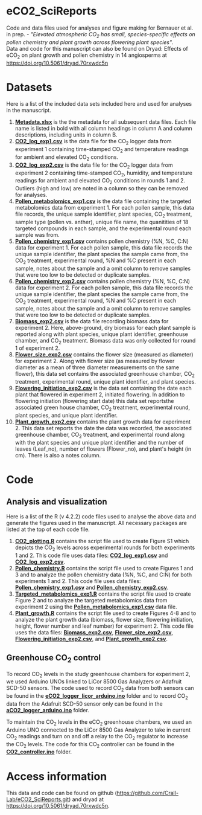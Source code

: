 # eCO2_SciReports
Code and data files used for analyses and figure making for Bernauer et al. in prep. - <i>"Elevated atmospheric CO<sub>2</sub> has small, species-specific effects on pollen chemistry and plant growth across flowering plant species"</i>.  
Data and code for this manuscript can also be found on Dryad: Effects of eCO<sub>2</sub> on plant growth and pollen chemistry in 14 angiosperms at <https://doi.org/10.5061/dryad.70rxwdc5n>

# Datasets
Here is a list of the included data sets included here and used for analyses in the manuscript. 

1. [<b>Metadata.xlsx</b>](https://github.com/Crall-Lab/eCO2_SciReports/blob/d71c48e19f66539a5bbe0543b5ec497b8c47ddcb/Metadata.xlsx) is the the metadata for all subsequent data files. Each file name is listed in bold with all column headings in column A and column descriptions, including units in column B. 
2. [<b>CO2_log_exp1.csv</b>](https://github.com/Crall-Lab/eCO2_SciReports/blob/d71c48e19f66539a5bbe0543b5ec497b8c47ddcb/CO2_log_exp1.csv) is the data file for the CO<sub>2</sub> logger data from experiment 1 containing time-stamped CO<sub>2</sub> and temperature readings for ambient and elevated CO<sub>2</sub> conditions. 
3. [<b>CO2_log_exp2.csv</b>](https://github.com/Crall-Lab/eCO2_SciReports/blob/d71c48e19f66539a5bbe0543b5ec497b8c47ddcb/CO2_log_exp2.csv) is the data file for the CO<sub>2</sub> logger data from experiment 2 containing time-stamped CO<sub>2</sub>, humidity, and temperature readings for ambient and elevated CO<sub>2</sub> conditions in rounds 1 and 2. Outliers (high and low) are noted in a column so they can be removed for analyses.  
4. [<b>Pollen_metabolomics_exp1.csv</b>](https://github.com/Crall-Lab/eCO2_SciReports/blob/d71c48e19f66539a5bbe0543b5ec497b8c47ddcb/Pollen_metabolomics_exp1.csv) is the data file containing the targeted metabolomics data from experiment 1. For each pollen sample, this data file records, the unique sample identifier, plant species, CO<sub>2</sub> treatment, sample type (pollen vs. anther), unique file name, the quanitities of 18 targeted compounds in each sample, and the experimental round each sample was from. 
5. [<b>Pollen_chemistry_exp1.csv</b>](https://github.com/Crall-Lab/eCO2_SciReports/blob/d71c48e19f66539a5bbe0543b5ec497b8c47ddcb/Pollen_chemistry_exp1.csv) contains pollen chemistry (%N, %C, C:N) data for experiment 1. For each pollen sample, this data file records the unique sample identifier, the plant species the sample came from, the CO<sub>2</sub> treatment, experimental round, %N and %C present in each sample, notes about the sample and a omit column to remove samples that were too low to be detected or duplicate samples. 
6. [<b>Pollen_chemistry_exp2.csv</b>](https://github.com/Crall-Lab/eCO2_SciReports/blob/d71c48e19f66539a5bbe0543b5ec497b8c47ddcb/Pollen_chemistry_exp2.csv) contains pollen chemistry (%N, %C, C:N) data for experiment 2. For each pollen sample, this data file records the unique sample identifier, the plant species the sample came from, the CO<sub>2</sub> treatment, experimental round, %N and %C present in each sample, notes about the sample and a omit column to remove samples that were too low to be detected or duplicate samples. 
7. [<b>Biomass_exp2.csv</b>](https://github.com/Crall-Lab/eCO2_SciReports/blob/979f5964d17bb705b5a8e535265b44bec3a39363/Biomass_exp2.csv) is the data file recording biomass data for experiment 2. Here, above-ground, dry biomass for each plant sample is reported along with plant species, unique plant identifier, greenhouse chamber, and CO<sub>2</sub> treatment. Biomass data was only collected for round 1 of experiment 2.  
8. [<b>Flower_size_exp2.csv</b>](https://github.com/Crall-Lab/eCO2_SciReports/blob/d71c48e19f66539a5bbe0543b5ec497b8c47ddcb/Flower_size_exp2.csv) contains the flower size (measured as diameter) for experiment 2. Along with flower size (as measured by flower diameter as a mean of three diameter measurements on the same flower), this data set contains the associated greenhouse chamber, CO<sub>2</sub> treatment, experimental round, unique plant identifier, and plant species. 
9. [<b>Flowering_initiation_exp2.csv</b>](https://github.com/Crall-Lab/eCO2_SciReports/blob/d71c48e19f66539a5bbe0543b5ec497b8c47ddcb/Flowering_initiation_exp2.csv) is the data set containing the date each plant that flowered in experiment 2, initiated flowering. In addition to flowering initiation (flowering start date) this data set reportsthe associated green house chamber, CO<sub>2</sub> treatment, experimental round, plant species, and unique plant identifier. 
10. [<b>Plant_growth_exp2.csv</b>](https://github.com/Crall-Lab/eCO2_SciReports/blob/d71c48e19f66539a5bbe0543b5ec497b8c47ddcb/Plant_growth_exp2.csv) contains the plant growth data for experiment 2. This data set reports the date the data was recorded, the associated greenhouse chamber, CO<sub>2</sub> treatment, and experimental round along with the plant species and unique plant identifier and the number of leaves (Leaf_no), number of flowers (Flower_no), and plant's height (in cm). There is also a notes column. 

# Code
## Analysis and visualization
Here is a list of the R (v 4.2.2) code files used to analyse the above data and generate the figures used in the manuscript. All necessary packages are listed at the top of each code file. 
1. [<b>CO2_plotting.R</b>](https://github.com/Crall-Lab/eCO2_SciReports/blob/d71c48e19f66539a5bbe0543b5ec497b8c47ddcb/CO2_plotting.R) contains the script file used to create Figure S1 which depicts the CO<sub>2</sub> levels across experimental rounds for both experiments 1 and 2. This code file uses data files: [<b>CO2_log_exp1.csv</b>](https://github.com/Crall-Lab/eCO2_SciReports/blob/d71c48e19f66539a5bbe0543b5ec497b8c47ddcb/CO2_log_exp1.csv) and [<b>CO2_log_exp2.csv</b>](https://github.com/Crall-Lab/eCO2_SciReports/blob/d71c48e19f66539a5bbe0543b5ec497b8c47ddcb/CO2_log_exp2.csv).
2. [<b>Pollen_chemistry.R</b>](https://github.com/Crall-Lab/eCO2_SciReports/blob/d71c48e19f66539a5bbe0543b5ec497b8c47ddcb/Pollen_chemistry.R) contains the script file used to create Figures 1 and 3 and to analyze the pollen chemistry data (%N, %C, and C:N) for both experiments 1 and 2. This code file uses data files: [<b>Pollen_chemistry_exp1.csv</b>](https://github.com/Crall-Lab/eCO2_SciReports/blob/d71c48e19f66539a5bbe0543b5ec497b8c47ddcb/Pollen_chemistry_exp1.csv) and [<b>Pollen_chemistry_exp2.csv</b>](https://github.com/Crall-Lab/eCO2_SciReports/blob/d71c48e19f66539a5bbe0543b5ec497b8c47ddcb/Pollen_chemistry_exp2.csv).
3. [<b>Targeted_metabolomics_exp1.R</b>](https://github.com/Crall-Lab/eCO2_SciReports/blob/d71c48e19f66539a5bbe0543b5ec497b8c47ddcb/Targeted_metabolomics_exp1.R) contains the script file used to create Figure 2 and to analyze the targeted metabolomics data from experiment 2 using the [<b>Pollen_metabolomics_exp1.csv</b>](https://github.com/Crall-Lab/eCO2_SciReports/blob/d71c48e19f66539a5bbe0543b5ec497b8c47ddcb/Pollen_metabolomics_exp1.csv) data file. 
4. [<b>Plant_growth.R</b>](https://github.com/Crall-Lab/eCO2_SciReports/blob/d71c48e19f66539a5bbe0543b5ec497b8c47ddcb/Plant_growth.R) contains the script file used to create Figures 4-8 and to analyze the plant growth data (biomass, flower size, flowering initiation, height, flower number and leaf number) for experiment 2. This code file uses the data files: [<b>Biomass_exp2.csv</b>](https://github.com/Crall-Lab/eCO2_SciReports/blob/979f5964d17bb705b5a8e535265b44bec3a39363/Biomass_exp2.csv), [<b>Flower_size_exp2.csv</b>](https://github.com/Crall-Lab/eCO2_SciReports/blob/d71c48e19f66539a5bbe0543b5ec497b8c47ddcb/Flower_size_exp2.csv), [<b>Flowering_initiation_exp2.csv</b>](https://github.com/Crall-Lab/eCO2_SciReports/blob/d71c48e19f66539a5bbe0543b5ec497b8c47ddcb/Flowering_initiation_exp2.csv), and [<b>Plant_growth_exp2.csv</b>](https://github.com/Crall-Lab/eCO2_SciReports/blob/d71c48e19f66539a5bbe0543b5ec497b8c47ddcb/Plant_growth_exp2.csv).

## Greenhouse CO<sub>2</sub> control
To record CO<sub>2</sub> levels in the study greenhouse chambers for experiment 2, we used Arduino UNOs linked to LiCor 8500 Gas Analyzers or Adafruit SCD-50 sensors. The code used to record CO<sub>2</sub> data from both sensors can be found in the [<b>eCO2_logger_licor_arduino.ino</b>](https://github.com/Crall-Lab/eCO2_SciReports/tree/d71c48e19f66539a5bbe0543b5ec497b8c47ddcb/eCO2_logger_licor_arduino) folder and to record CO<sub>2</sub> data from the Adafruit SCD-50 sensor only can be found in the [<b>aCO2_logger_arduino.ino</b>](https://github.com/Crall-Lab/eCO2_SciReports/tree/d71c48e19f66539a5bbe0543b5ec497b8c47ddcb/aCO2_logger_arduino) folder. 

To maintain the CO<sub>2</sub> levels in the eCO<sub>2</sub> greenhouse chambers, we used an Arduino UNO connected to the LiCor 8500 Gas Analyzer to take in current CO<sub>2</sub> readings and turn on and off a relay to the CO<sub>2</sub> regulator to increase the CO<sub>2</sub> levels. The code for this CO<sub>2</sub> controller can be found in the [<b>CO2_controller.ino</b>](https://github.com/Crall-Lab/eCO2_SciReports/tree/d71c48e19f66539a5bbe0543b5ec497b8c47ddcb/CO2_controller) folder. 

# Access information
This data and code can be found on github (<https://github.com/Crall-Lab/eCO2_SciReports.git>) and dryad at <https://doi.org/10.5061/dryad.70rxwdc5n>.
